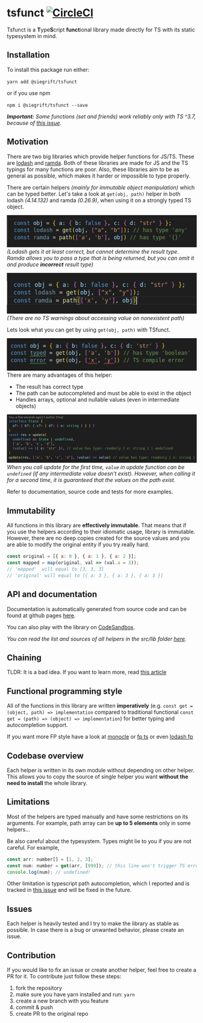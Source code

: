 # tsfunct [![CircleCI](https://circleci.com/gh/Siegrift/tsfunct.svg?style=svg)](https://circleci.com/gh/Siegrift/tsfunct)

Tsfunct is a **T**ype**S**cript **funct**ional library made directly for TS with its static
typesystem in mind.

## Installation

To install this package run either:

`yarn add @siegrift/tsfunct`

or if you use npm

`npm i @siegrift/tsfunct --save`

_**Important:** Some functions (set and friends) work reliably only with TS ^3.7, because of [this
issue](https://github.com/microsoft/TypeScript/issues/33468)._

## Motivation

There are two big libraries which provide helper functions for JS/TS. These are
[lodash](https://github.com/lodash/lodash) and [ramda](https://github.com/ramda/ramda). Both of
these libraries are made for JS and the TS typings for many functions are poor. Also, these
libraries aim to be as general as possible, which makes it harder or impossible to type properly.

There are certain helpers _(mainly for immutable object manipulation)_ which can be typed better.
Let's take a look at `get(obj, path)` helper in both lodash _(4.14.132)_ and ramda _(0.26.9)_,
when using it on a strongly typed TS object.

![Weak typed result](assets/weak_typed_get.png)<br/> _(Lodash gets it at least correct, but cannot
determine the result type. Ramda allows you to pass a type that is being returned, but you can omit
it and produce **incorrect** result type)_

![No compile error](assets/no_compile_error.png)<br/> _(There are no TS warnings about accessing
value on nonexistent path)_

Lets look what you can get by using `get(obj, path)` with TSfunct.

![Strongly typed get helper](assets/get_strong_typed.png)<br/> There are many advantages of this
helper:

- The result has correct type
- The path can be autocompleted and must be able to exist in the object
- Handles arrays, optional and nullable values (even in intermediate objects)

![Update helper](assets/good_update.png)<br/> _When you call update for the first time, `value` in
update function can be `undefined` (if any intermediate value doesn't exist). However, when calling
it for a second time, it is guaranteed that the values on the path exist._

Refer to documentation, source code and tests for more examples.

## Immutability

All functions in this library are **effectively immutable**. That means that if you use the helpers
according to their idiomatic usage, library is immutable. However, there are no deep copies created
for the source values and you are able to modify the original entity if you try really hard.

```javascript
const original = [{ a: 0 }, { a: 1 }, { a: 2 }];
const mapped = map(original, val => (val.a = 3));
// 'mapped'  will equal to [3, 3, 3]
// 'original' will equal to [{ a: 3 }, { a: 3 }, { a: 3 }]
```

## API and documentation

Documentation is automatically generated from source code and can be found at github pages
[here](https://siegrift.github.io/tsfunct/).

You can also play with the library on [CodeSandbox](https://codesandbox.io/s/tsfunct-zysfi).

_You can read the list and sources of all helpers in the src/lib folder
[here](https://github.com/Siegrift/tsfunct/tree/master/src/lib)._

## Chaining

TLDR: It is a bad idea. If you want to learn more, read
[this article](https://medium.com/making-internets/why-using-chain-is-a-mistake-9bc1f80d51ba)

## Functional programming style

All of the functions in this library are written **imperatively**
(e.g. `const get = (object, path) => implementation` compared
to traditional functional `const get = (path) => (object) => implementation`) for better typing and
autocompletion support.

If you want more FP style have a look at [monocle](https://github.com/gcanti/monocle-ts) or [fp
ts](https://github.com/gcanti/fp-ts) or even [lodash
fp](https://github.com/lodash/lodash/wiki/FP-Guide)

## Codebase overview

Each helper is written in its own module without depending on other helper. This allows you to copy
the source of single helper you want **without the need to install** the whole library.

## Limitations

Most of the helpers are typed manually and have some restrictions on its arguments. For example,
path array can be **up to 5 elements** only in some helpers...

Be also careful about the typesystem. Types might lie to you if you are not careful. For example,

```javascript
const arr: number[] = [1, 2, 3];
const num: number = get(arr, [999]); // this line won't trigger TS error!
console.log(num); // undefined!
```

Other limitation is typescript path autocompletion, which I reported and is tracked in
[this issue](https://github.com/microsoft/TypeScript/issues/31630) and will be fixed in the future.

## Issues

Each helper is heavily tested and I try to make the library as stable as possible. In case there is
a bug or unwanted behavior, please create an issue.

## Contribution

If you would like to fix an issue or create another helper, feel free to create a PR for it. To
contribute just follow these steps:

1. fork the repository
2. make sure you have yarn installed and run: `yarn`
3. create a new branch with you feature
4. commit & push
5. create PR to the original repo
